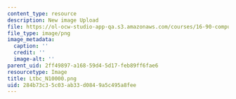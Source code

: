 ```yaml
---
content_type: resource
description: New image Upload
file: https://ol-ocw-studio-app-qa.s3.amazonaws.com/courses/16-90-computational-methods-in-aerospace-engineering-spring-2014/284b73c35c03ab33d0849a5c495a8fee_Ltbc_N10000.png
file_type: image/png
image_metadata:
  caption: ''
  credit: ''
  image-alt: ''
parent_uid: 2ff49897-a168-59d4-5d17-feb89ff6fae6
resourcetype: Image
title: Ltbc_N10000.png
uid: 284b73c3-5c03-ab33-d084-9a5c495a8fee
---
```

